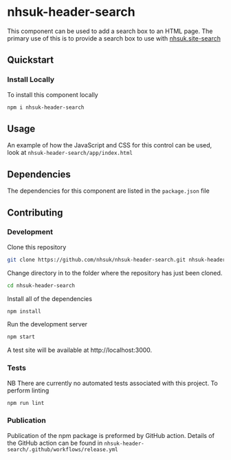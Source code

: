 # nhsuk-header-search

This component can be used to add a search box to an HTML page. The primary use of this is to provide a search box to use with [nhsuk.site-search](https://dev.azure.com/nhsuk/nhsuk.site-search)

## Quickstart

### Install Locally
To install this component locally
```bash
npm i nhsuk-header-search
```

## Usage
An example of how the JavaScript and CSS for this control can be used, look at `nhsuk-header-search/app/index.html`

## Dependencies
The dependencies for this component are listed in the `package.json` file

## Contributing

### Development
Clone this repository
```bash
git clone https://github.com/nhsuk/nhsuk-header-search.git nhsuk-header-search
```
 
 Change directory in to the folder where the repository has just been cloned.
 ```bash
 cd nhsuk-header-search
 ```

Install all of the dependencies
```bash
npm install
```

Run the development server
```bash
npm start
```
A test site will be available at http://localhost:3000.

### Tests
NB There are currently no automated tests associated with this project.
To perform linting
```bash
npm run lint
```

### Publication
Publication of the npm package is preformed by GitHub action. Details of the GitHub action can be found in `nhsuk-header-search/.github/workflows/release.yml`